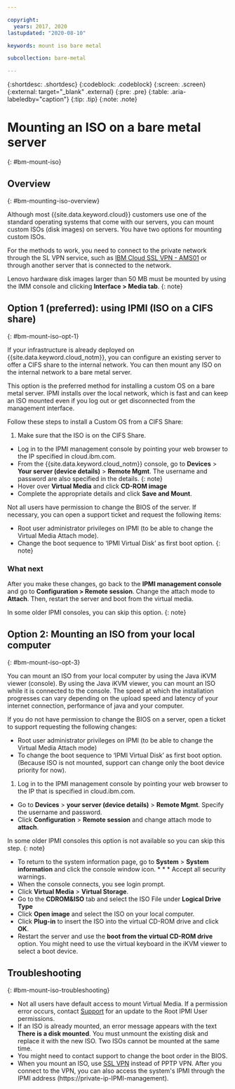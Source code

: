 ```yaml
---

copyright:
  years: 2017, 2020
lastupdated: "2020-08-10"

keywords: mount iso bare metal

subcollection: bare-metal

---
```


{:shortdesc: .shortdesc}
{:codeblock: .codeblock}
{:screen: .screen}
{:external: target="_blank" .external}
{:pre: .pre}
{:table: .aria-labeledby="caption"}
{:tip: .tip}
{:note: .note}


# Mounting an ISO on a bare metal server
{: #bm-mount-iso}

## Overview
{: #bm-mounting-iso-overview}

Although most {{site.data.keyword.cloud}} customers use one of the standard operating systems that come with our servers, you can mount custom ISOs (disk images) on servers. You have two options for mounting custom ISOs.

For the methods to work, you need to connect to the private network through the SL VPN service, such as [IBM Cloud SSL VPN - AMS01](https://vpn.ams01.softlayer.com/prx/000/http/localhost/login) or through another server that is connected to the network.

Lenovo hardware disk images larger than 50 MB must be mounted by using the IMM console and clicking **Interface > Media tab**.
{: note}

## Option 1 (preferred): using IPMI (ISO on a CIFS share)
{: #bm-mount-iso-opt-1}

If your infrastructure is already deployed on {{site.data.keyword.cloud_notm}}, you can configure an existing server to offer a CIFS share to the internal network. You can then mount any ISO on the internal network to a bare metal server.

This option is the preferred method for installing a custom OS on a bare metal server. IPMI installs over the local network, which is fast and can keep an ISO mounted even if you log out or get disconnected from the management interface.

Follow these steps to install a Custom OS from a CIFS Share:

1. Make sure that the ISO is on the CIFS Share.
* Log in to the IPMI management console by pointing your web browser to the IP specified in cloud.ibm.com. 
* From the {{site.data.keyword.cloud_notm}} console, go to **Devices** > **Your server (device details)** > **Remote Mgmt**. 
The username and password are also specified in the details.
{: note}
* Hover over **Virtual Media** and click **CD-ROM image**
* Complete the appropriate details and click **Save and Mount**.

Not all users have permission to change the BIOS of the server. If necessary, you can open a support ticket and request the following items:
  * Root user administrator privileges on IPMI (to be able to change the Virtual Media Attach mode).
  * Change the boot sequence to ‘IPMI Virtual Disk’ as first boot option.
  {: note}
  
### What next

After you make these changes, go back to the **IPMI management console** and go to **Configuration > Remote session**. Change the attach mode to **Attach**. Then, restart the server and boot from the virtual media.

In some older IPMI consoles, you can skip this option. 
{: note}


<!--## Option 2: Using IPMIView (ISO on a CIFS share)
{: #bm-mount-iso-opt-2}-->

<!--Prerequisites:
* Have a bootable ISO
* A Windows CIFS Server or NAS Storage to store the bootable ISO
* The ISO is uploaded to the File Storage (NAS) that is associated with the server
* IPMIView installed or access to the KVM console
* ISO File is downloadable by using _wget_
* SSH access with privileges to access / installation packages and create a mount-->


<!--### Linux and Windows
Use the following steps to mount an ISO by using IPMIView:
1. Open a support ticket and request that your server starts the Virtual CD-ROM as the first device. Each device must boot from their associated virtual CD-ROM. You can revert this setting after you install the OS.
* Establish a VPN Connection to [VPN](http://www.softlayer.com/VPN-Access). If you are using Microsoft Internet Explorer, make sure to include `.softlayer.com` and `.cloud.ibm.com` in your Trusted Sites list and keep your Java installation up to date.
* Copy ISO Media to NAS or Windows CIFS Server.
  * Connect to your Linux jumpbox by using SSH.
  * Mount NAS share on your Linux jumpbox:

        mkdir /mnt/nasmount
        mount -t cifs //NAS_SERVER_NAME_ORIP/SLN#####-2 -o username=SLN#####-2,
        password=NAS_STORAGE_PW,rw,nounix,iocharset=utf8,file_mode=0644,dir_mode=0755 /mnt/nasmount-->
  <!--* Mount Command parameter key:
        NAS_SERVER_NAME_ORIP = The name or IP of the NAS storage.
        /SLN#####-2 = The username and folder name to connect to your NAS storage.
        NAS_STORAGE_PW = The password to your NAS storage.
        /mnt/nasmount = The Folder to mount the NAS storage.
  * Change Directory to your new NAS mount folder.
        cd /mnt/nasmount
  * Download the iso file by using _wget_.
        wget http://www.linktoyouriso.com/isofilename.iso
  Look for the confirmation that the download was successful.
* Download IPMI View here:
      https://www.servethehome.com/download-supermicro-ipmiview-latest-version/
* Connect to Server over the Management IP.<br>
      1. Connect to the `winadmin`.
      2. Open IPMIView and go to **File > New > System**.
      3. Use the IPMI IP address from the hardware object to complete the Server Name and IP address fields.<br>
      4. Double-click the system with the same IP address on the left side and enter ADMIN for Login ID and the IPMI password from the hardware object.
      5. After you connect, you have many tabs available in the window. You can use **Text Console** or **KVM Console** to connect to the server.-->

<!--* Open the Virtual Media Tab
* Complete the CD-ROM Image connection details.
  *
    * Share host = The IP address of the NAS Storage. You can find this value pinging your NAS storage server name. For example, `ping nas501.service.softlayer.com`
    * Share name = username of the NAS storage
    * Path to image = name of the ISO file, in the following format:
          \NASusername\isoname.iso (example: \SLN123456\centos6.iso)
    * User = The user name of the NAS storage
    * Password = The Password for the NAS storage
* Restart the server
* Open KVM Console view
* Follow system prompts to _Boot the BOOTABLE ISO_
* Install OS
* Unmount the Virtual Media
* Restart Server-->

## Option 2: Mounting an ISO from your local computer
{: #bm-mount-iso-opt-3}

<a name="option3"></a>

You can mount an ISO from your local computer by using the Java iKVM viewer (console). By using the Java iKVM viewer, you can mount an ISO while it is connected to the console. The speed at which the installation progresses can vary depending on the upload speed and latency of your internet connection, performance of java and your computer.

If you do not have permission to change the BIOS on a server, open a ticket to support requesting the following changes:
* Root user administrator privileges on IPMI (to be able to change the Virtual Media Attach mode)
* To change the boot sequence to ‘IPMI Virtual Disk’ as first boot option. (Because ISO is not mounted, support can change only the boot device priority for now).


1. Log in to the IPMI management console by pointing your web browser to the IP that is specified in cloud.ibm.com.
* Go to **Devices** > **your server (device details)** > **Remote Mgmt**. Specify the username and password.
* Click **Configuration** > **Remote session** and change attach mode to **attach**. 

In some older IPMI consoles this option is not available so you can skip this step.
{: note}

* To return to the system information page, go to **System** > **System information** and click the console window icon. * *  * Accept all security warnings.
* When the console connects, you see login prompt.
* Click **Virtual Media** > **Virtual Storage**.
* Go to the **CDROM&ISO** tab and select the ISO File under **Logical Drive Type**
* Click **Open image** and select the ISO on your local computer.
* Click **Plug-in** to insert the ISO into the virtual CD-ROM drive and click **OK**.
* Restart the server and use the **boot from the virtual CD-ROM drive** option. You might need to use the virtual keyboard in the iKVM viewer to select a boot device.

## Troubleshooting
{: #bm-mount-iso-troubleshooting}

* Not all users have default access to mount Virtual Media. If a permission error occurs, contact [Support](docs/bare-metal?topic=bare-metal-gettinghelp) for an update to the Root IPMI User permissions.
* If an ISO is already mounted, an error message appears with the text **There is a disk mounted**. You must unmount the existing disk and replace it with the new ISO. Two ISOs cannot be mounted at the same time.
* You might need to contact support to change the boot order in the BIOS.
* When you mount an ISO, use [SSL VPN](http://vpn.softlayer.com) instead of PPTP VPN.  After you connect to the VPN, you can also access the system's IPMI through the IPMI address (https://private-ip-IPMI-management).
<!--* When you input a path to an ISO, use the UNC Name Syntax (Universal Naming Convention) for the path, for example:
  `\\<NAS username>\<isoname>.iso`-->
